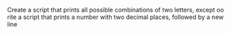 Create a script that prints all possible combinations of two letters, except oo
rite a script that prints a number with two decimal places, followed by a new line

